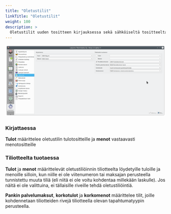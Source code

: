 ```yaml
---
title: "Oletustilit"
linkTitle: "Oletustilit"
weight: 100
description: >
  Oletustilit uuden tositteen kirjauksessa sekä sähköiseltä tositteelta tiliotteelle tuotaessa
---
```


![Oletustilien valinta](/img/fi/asetukset/oletustilit.png)

### Kirjattaessa

**Tulot** määrittelee oletustilin tulotositteille ja **menot** vastaavasti menotositteille

### Tiliotteelta tuotaessa

**Tulot** ja **menot** määrittelevät oletustiliöinnin tiliotteelta löydetyille tuloille ja menoille silloin, kun niille ei ole viitenumeron tai maksajan perusteella tunnistettu muuta tiliä (eli niitä ei ole voitu kohdentaa millekään laskulle). Jos näitä ei ole valittuina, ei tällaisille riveille tehdä oletustiliöintiä.

**Pankin palvelumaksut**, **korkotulot** ja **korkomenot** määrittelee tilit, joille kohdennetaan tiliotteiden rivejä tiliotteella olevan tapahtumatyypin perusteella.
